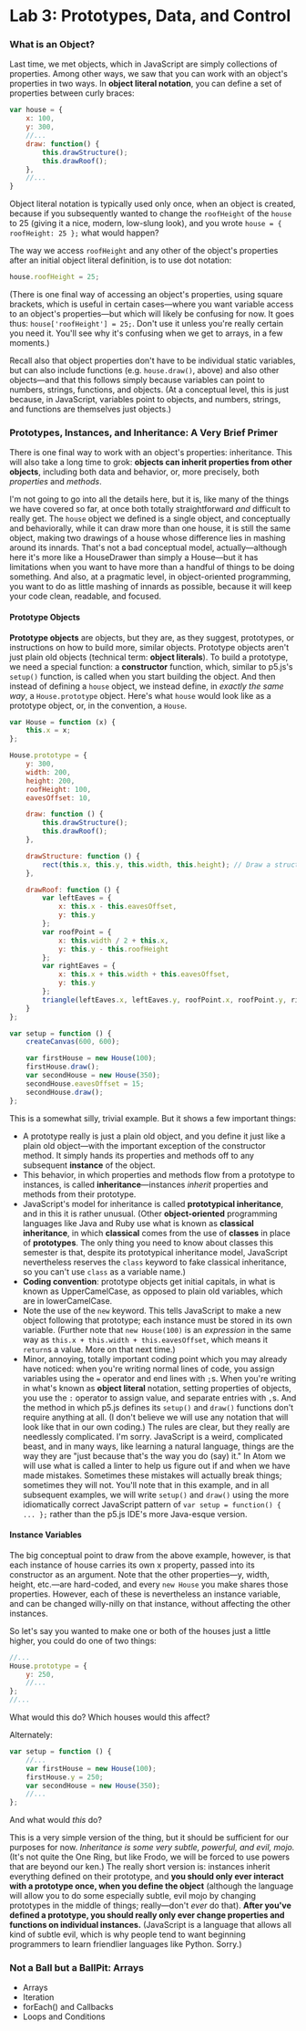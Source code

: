 # Lab 3: Prototypes, Data, and Control

### What is an Object?
Last time, we met objects, which in JavaScript are simply collections of properties. Among other ways, we saw that you can work with an object's properties in two ways. In **object literal notation**, you can define a set of properties between curly braces:

```javascript
var house = {
	x: 100,
	y: 300,
	//...
	draw: function() {
		this.drawStructure();
		this.drawRoof();
	},
	//...
}
```
Object literal notation is typically used only once, when an object is created, because if you subsequently wanted to change the ```roofHeight``` of the ```house``` to 25 (giving it a nice, modern, low-slung look), and you wrote ```house = { roofHeight: 25 };``` what would happen?

The way we access ```roofHeight``` and any other of the object's properties after an initial object literal definition, is to use dot notation:
```javascript
house.roofHeight = 25;
```
(There is one final way of accessing an object's properties, using square brackets, which is useful in certain cases—where you want variable access to an object's properties—but which will likely be confusing for now. It goes thus: ```house['roofHeight'] = 25;```. Don't use it unless you're really certain you need it. You'll see why it's confusing when we get to arrays, in a few moments.)

Recall also that object properties don't have to be individual static variables, but can also include functions (e.g. ```house.draw()```, above) and also other objects—and that this follows simply because variables can point to numbers, strings, functions, and objects. (At a conceptual level, this is just because, in JavaScript, variables point to objects, and numbers, strings, and functions are themselves just objects.)

### Prototypes, Instances, and Inheritance: A Very Brief Primer
There is one final way to work with an object's properties: inheritance. This will also take a long time to grok: **objects can inherit properties from other objects**, including both data and behavior, or, more precisely, both *properties* and *methods*.

I'm not going to go into all the details here, but it is, like many of the things we have covered so far, at once both totally straightforward *and* difficult to really get. The ```house``` object we defined is a single object, and conceptually and behaviorally, while it can draw more than one house, it is still the same object, making two drawings of a house whose difference lies in mashing around its innards. That's not a bad conceptual model, actually—although here it's more like a HouseDrawer than simply a House—but it has limitations when you want to have more than a handful of things to be doing something. And also, at a pragmatic level, in object-oriented programming, you want to do as little mashing of innards as possible, because it will keep your code clean, readable, and focused.

#### Prototype Objects
**Prototype objects** are objects, but they are, as they suggest, prototypes, or instructions on how to build more, similar objects. Prototype objects aren't just plain old objects (technical term: **object literals**). To build a prototype, we need a special function: a **constructor** function, which, similar to p5.js's ```setup()``` function, is called when you start building the object. And then instead of defining a ```house``` object, we instead define, in *exactly the same way*, a ```House.prototype``` object. Here's what ```house``` would look like as a prototype object, or, in the convention, a ```House```.
```javascript
var House = function (x) {
	this.x = x;
};

House.prototype = {
	y: 300,
	width: 200,
	height: 200,
	roofHeight: 100,
	eavesOffset: 10,

	draw: function () {
		this.drawStructure();
		this.drawRoof();
	},

	drawStructure: function () {
		rect(this.x, this.y, this.width, this.height); // Draw a structure
	},

	drawRoof: function () {
		var leftEaves = {
			x: this.x - this.eavesOffset,
			y: this.y
		};
		var roofPoint = {
			x: this.width / 2 + this.x,
			y: this.y - this.roofHeight
		};
		var rightEaves = {
			x: this.x + this.width + this.eavesOffset,
			y: this.y
		};
		triangle(leftEaves.x, leftEaves.y, roofPoint.x, roofPoint.y, rightEaves.x, rightEaves.y);
	}
};

var setup = function () {
	createCanvas(600, 600);

	var firstHouse = new House(100);
	firstHouse.draw();
	var secondHouse = new House(350);
	secondHouse.eavesOffset = 15;
	secondHouse.draw();
};
```
This is a somewhat silly, trivial example. But it shows a few important things:
* A prototype really is just a plain old object, and you define it just like a plain old object—with the important exception of the constructor method. It simply hands its properties and methods off to any subsequent **instance** of the object.
* This behavior, in which properties and methods flow from a prototype to instances, is called **inheritance**—instances *inherit* properties and methods from their prototype.
* JavaScript's model for inheritance is called **prototypical inheritance**, and in this it is rather unusual. (Other **object-oriented** programming languages like Java and Ruby use what is known as **classical inheritance**, in which **classical** comes from the use of **classes** in place of **prototypes**. The only thing you need to know about classes this semester is that, despite its prototypical inheritance model, JavaScript nevertheless reserves the ```class``` keyword to fake classical inheritance, so you can't use ```class``` as a variable name.)
* **Coding convention**: prototype objects get initial capitals, in what is known as UpperCamelCase, as opposed to plain old variables, which are in lowerCamelCase.
* Note the use of the ```new``` keyword. This tells JavaScript to make a new object following that prototype; each instance must be stored in its own variable. (Further note that ```new House(100)``` is an *expression* in the same way as ```this.x + this.width + this.eavesOffset```, which means it ```return```s a value. More on that next time.)
* Minor, annoying, totally important coding point which you may already have noticed: when you're writing normal lines of code, you assign variables using the ```=``` operator and end lines with ```;```s. When you're writing in what's known as **object literal** notation, setting properties of objects, you use the ```:``` operator to assign value, and separate entries with ```,```s. And the method in which p5.js defines its ```setup()``` and ```draw()``` functions don't require anything at all. (I don't believe we will use any notation that will look like that in our own coding.) The rules are clear, but they really are needlessly complicated. I'm sorry. JavaScript is a weird, complicated beast, and in many ways, like learning a natural language, things are the way they are "just because that's the way you do (say) it." In Atom we will use what is called a linter to help us figure out if and when we have made mistakes. Sometimes these mistakes will actually break things; sometimes they will not. You'll note that in this example, and in all subsequent examples, we will write ```setup()``` and ```draw()``` using the more idiomatically correct JavaScript pattern of ```var setup = function() { ... };``` rather than the p5.js IDE's more Java-esque version.

#### Instance Variables
The big conceptual point to draw from the above example, however, is that each instance of house carries its own x property, passed into its constructor as an argument. Note that the other properties—y, width, height, etc.—are hard-coded, and every ```new House``` you make shares those properties. However, each of these is nevertheless an instance variable, and can be changed willy-nilly on that instance, without affecting the other instances.

So let's say you wanted to make one or both of the houses just a little higher, you could do one of two things:

```javascript
//...
House.prototype = {
	y: 250,
	//...
};
//...
```
What would this do? Which houses would this affect?

Alternately:
```javascript
var setup = function () {
	//...
	var firstHouse = new House(100);
	firstHouse.y = 250;
	var secondHouse = new House(350);
	//...
};
```
And what would *this* do?

This is a very simple version of the thing, but it should be sufficient for our purposes for now. *Inheritance is some very subtle, powerful, and evil, mojo.*  (It's not quite the One Ring, but like Frodo, we will be forced to use powers that are beyond our ken.) The really short version is: instances inherit everything defined on their prototype, and **you should only ever interact with a prototype once, when you define the object** (although the language will allow you to do some especially subtle, evil mojo by changing prototypes in the middle of things; really—don't *ever* do that). **After you've defined a prototype, you should really only ever change properties and functions on individual instances.** (JavaScript is a language that allows all kind of subtle evil, which is why people tend to want beginning programmers to learn friendlier languages like Python. Sorry.)

### Not a Ball but a BallPit: Arrays


* Arrays
* Iteration
* forEach() and Callbacks
* Loops and Conditions
